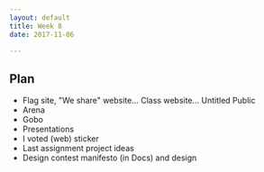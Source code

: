 ```yaml
---
layout: default
title: Week 8
date: 2017-11-06

---
```


## Plan
* Flag site, "We share" website… Class website… Untitled Public
* Arena
* Gobo
* Presentations
* I voted (web) sticker
* Last assignment project ideas
* Design contest manifesto (in Docs) and design
